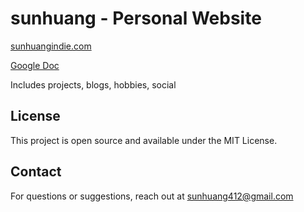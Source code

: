 # sunhuang - Personal Website
[sunhuangindie.com](sunhuangindie.com)

[Google Doc](https://docs.google.com/document/d/1DQ2C0Se5AdzbU0lOrgbdU_yMEfaWcoVjfu6BYjgWWs4/edit?tab=t.0)

Includes projects, blogs, hobbies, social 

## License

This project is open source and available under the MIT License.

## Contact

For questions or suggestions, reach out at sunhuang412@gmail.com